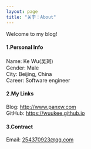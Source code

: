 ```yaml
---
layout: page
title: "关于：About"
---
```

Welcome to  my blog!

#### 1.Personal Info
Name: Ke Wu(吴珂)  
Gender: Male  
City: Beijing, China  
Career: Software engineer  

#### 2.My Links
Blog: <http://www.panxw.com>  
GitHub: <https://wuukee.github.io>   


#### 3.Contract
Email: 254370923@qq.com  
   
